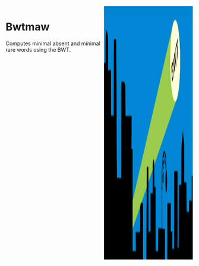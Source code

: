 <img align="right" src="logo.png" height="683" width="239"/>

# Bwtmaw

Computes minimal absent and minimal rare words using the BWT.
